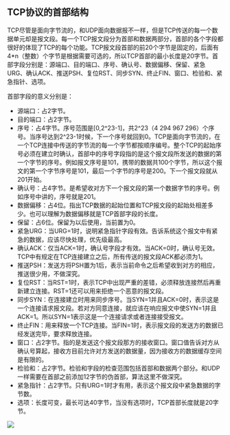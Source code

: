 ## TCP协议的首部结构 

TCP尽管是面向字节流的，和UDP面向数据报不一样，但是TCP传送的每一个数据单元却是报文段。每一个TCP报文段分为首部和数据两部分，首部的各个字段都很好的体现了TCP的每个功能。TCP报文段首部的前20个字节是固定的，后面有4*n（整数）个字节是根据需要可选的，所以TCP首部的最小长度是20字节。首部字段分别是：源端口、目的端口、序号、确认号、数据偏移、保留、紧急URG、确认ACK、推送PSH、复位RST、同步SYN、终止FIN、窗口、检验和、紧急指针、选项。

首部字段的意义分别是：

- 源端口：占2字节。 
- 目的端口：占2字节。 
- 序号：占4字节。序号范围是[0,2^23-1]，共2^23（4 294 967 296）个序号。当序号达到2^23-1时候，下一个序号就回到0。TCP是面向字节流的，在一个TCP连接中传送的字节流的每一个字节都按顺序编号。整个TCP的起始序号必须在建立时确认，首部中的序号字段指的是这个报文段所发送的数据的第一个字节的序号。例如报文序号是101，携带的数据共100个字节，所以这个报文的第一个字节序号是101，最后一个字节的序号是200。下一个报文段就从201开始。 
- 确认号：占4字节。是希望收对方下一个报文段的第一个数据字节的序号。例如序号中讲的，序号就是201。 
- 数据偏移：占4位。指出TCP数据的起始位置和TCP报文段的起始处相差多少。也可以理解为数据偏移就是TCP首部字段的长度。 
- 保留：占6位。保留为以后使用，当前置为0。 
- 紧急URG：当URG=1时，说明紧急指针字段有效。告诉系统这个报文中有紧急的数据，应该尽快处理，优先级最高。 
- 确认ACK：仅当ACK=1时，确认号字段才有效。当ACK=0时，确认号无效。TCP中有规定在TCP连接建立之后，所有传送的报文段ACK都必须为1。 
- 推送PSH：发送方将PSH置为1后，表示当前命令之后希望收到对方的相应，推送很少用，不做深究。 
- 复位RST：当RST=1时，表示TCP中出现严重的差错，必须释放连接然后再重新建立连接。RST=1还可以用来拒绝一个恶意的报文段。 
- 同步SYN：在连接建立时用来同步序号。当SYN=1并且ACK=0时，表示这是一个连接请求报文段。若对方同意连接，就应该在响应报文中使SYN=1并且ACK=1。所以SYN=1表示这是一个连接请求或者连接接受报文。 
- 终止FIN：用来释放一个TCP连接。当FIN=1时，表示报文段的发送方的数据已经发送完毕，要求释放连接。 
- 窗口：占2字节。指的是发送这个报文段那方的接收窗口。窗口值告诉对方从确认号算起，接收方目前允许对方发送的数据量，因为接收方的数据缓存空间是有限的。 
- 检验和：占2字节。检验和字段的检查范围包括首部和数据两个部分。和UDP一样需要在首部之前添加12字节的伪首部，算法这里不做深究。 
- 紧急指针：占2字节。只有URG=1时才有用，表示这个报文段中紧急数据的字节数。 
- 选项：长度可变，最长可达40字节，当没有选项时，TCP首部长度就是20字节。

![](https://cdn.jsdelivr.net/gh/xzMhehe/StaticFile_CDN/static/img202301301313089.png)

